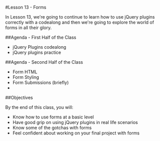 #Lesson 13 - Forms

In Lesson 13, we're going to continue to learn how to use jQuery plugins correctly with a codealong and then we're going to explore the world of forms in all their glory.

##Agenda - First Half of the Class

*	jQuery Plugins codealong
* jQuery plugins practice

##Agenda - Second Half of the Class

* Form HTML
* Form Styling
* Form Submissions (briefly)
*

##Objectives

By the end of this class, you will:

* Know how to use forms at a basic level
* Have good grip on using jQuery plugins in real life scenarios
* Know some of the gotchas with forms
* Feel confident about working on your final project with forms
